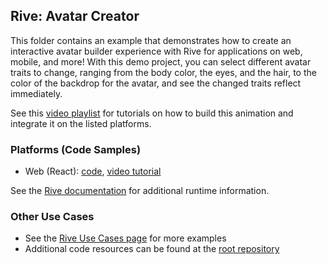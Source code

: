 ## Rive: Avatar Creator

This folder contains an example that demonstrates how to create an interactive avatar builder experience with Rive for applications on web, mobile, and more! With this demo project, you can select different avatar traits to change, ranging from the body color, the eyes, and the hair, to the color of the backdrop for the avatar, and see the changed traits reflect immediately.

See this [video playlist](https://www.youtube.com/playlist?list=PLujDTZWVDSsFdHbrnBCqLZ5aAb5o2HrIP) for tutorials on how to build this animation and integrate it on the listed platforms.

### Platforms (Code Samples)
- Web (React): [code](react/), [video tutorial](https://youtu.be/Qr7Ng6fpqnk?si=1subLGm1n1FQnY5B)

See the [Rive documentation](https://help.rive.app/runtimes/overview) for additional runtime information.

### Other Use Cases
- See the [Rive Use Cases page](https://rive.app/use-cases) for more examples
- Additional code resources can be found at the [root repository](https://github.com/rive-app/rive-use-cases/)
